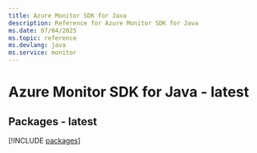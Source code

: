 ```yaml
---
title: Azure Monitor SDK for Java
description: Reference for Azure Monitor SDK for Java
ms.date: 07/04/2025
ms.topic: reference
ms.devlang: java
ms.service: monitor
---
```

# Azure Monitor SDK for Java - latest
## Packages - latest
[!INCLUDE [packages](monitor-index.md)]